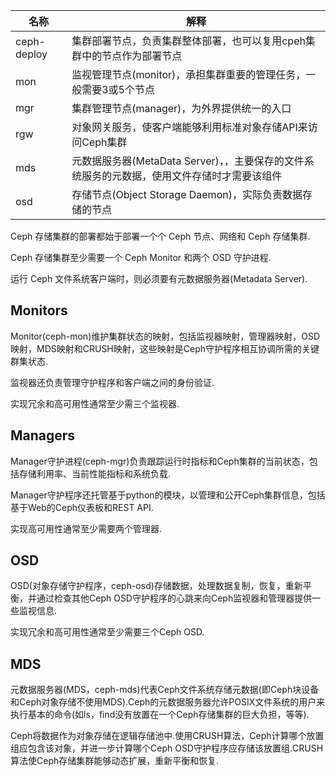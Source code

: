 <!--
 * @Description: 
 * @Version: 1.0
 * @Author: DaLao
 * @Email: dalao_li@163.com
 * @Date: 2021-03-14 17:13:30
 * @LastEditors: DaLao
 * @LastEditTime: 2021-03-27 23:49:07
-->

| 名称        | 解释                                                                                        |
| ----------- | ------------------------------------------------------------------------------------------- |
| ceph-deploy | 集群部署节点，负责集群整体部署，也可以复用cpeh集群中的节点作为部署节点                      |
| mon         | 监视管理节点(monitor)，承担集群重要的管理任务，一般需要3或5个节点                           |
| mgr         | 集群管理节点(manager)，为外界提供统一的入口                                                 |
| rgw         | 对象网关服务，使客户端能够利用标准对象存储API来访问Ceph集群                                 |
| mds         | 元数据服务器(MetaData Server)，，主要保存的文件系统服务的元数据，使用文件存储时才需要该组件 |
| osd         | 存储节点(Object Storage Daemon)，实际负责数据存储的节点                                     |
                                                                                                                                                           
Ceph 存储集群的部署都始于部署一个个 Ceph 节点、网络和 Ceph 存储集群. 

Ceph 存储集群至少需要一个 Ceph Monitor 和两个 OSD 守护进程.  

运行 Ceph 文件系统客户端时，则必须要有元数据服务器(Metadata Server).

## Monitors

Monitor(ceph-mon)维护集群状态的映射，包括监视器映射，管理器映射，OSD映射，MDS映射和CRUSH映射，这些映射是Ceph守护程序相互协调所需的关键群集状态.  

监视器还负责管理守护程序和客户端之间的身份验证.

实现冗余和高可用性通常至少需三个监视器.

## Managers

Manager守护进程(ceph-mgr)负责跟踪运行时指标和Ceph集群的当前状态，包括存储利用率、当前性能指标和系统负载.  

Manager守护程序还托管基于python的模块，以管理和公开Ceph集群信息，包括基于Web的Ceph仪表板和REST API.

实现高可用性通常至少需要两个管理器.

##  OSD

OSD(对象存储守护程序，ceph-osd)存储数据，处理数据复制，恢复，重新平衡，并通过检查其他Ceph OSD守护程序的心跳来向Ceph监视器和管理器提供一些监视信息.

实现冗余和高可用性通常至少需要三个Ceph OSD.

## MDS

元数据服务器(MDS，ceph-mds)代表Ceph文件系统存储元数据(即Ceph块设备和Ceph对象存储不使用MDS).Ceph的元数据服务器允许POSIX文件系统的用户来执行基本的命令(如ls，find没有放置在一个Ceph存储集群的巨大负担，等等).

Ceph将数据作为对象存储在逻辑存储池中.使用CRUSH算法，Ceph计算哪个放置组应包含该对象，并进一步计算哪个Ceph OSD守护程序应存储该放置组.CRUSH算法使Ceph存储集群能够动态扩展，重新平衡和恢复.